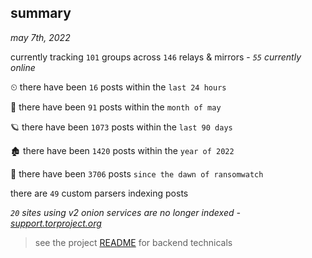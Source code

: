 
## summary
_may 7th, 2022_

currently tracking `101` groups across `146` relays & mirrors - _`55` currently online_

⏲ there have been `16` posts within the `last 24 hours`

🦈 there have been `91` posts within the `month of may`

🪐 there have been `1073` posts within the `last 90 days`

🏚 there have been `1420` posts within the `year of 2022`

🦕 there have been `3706` posts `since the dawn of ransomwatch`

there are `49` custom parsers indexing posts

_`20` sites using v2 onion services are no longer indexed - [support.torproject.org](https://support.torproject.org/onionservices/v2-deprecation/)_

> see the project [README](https://github.com/thetanz/ransomwatch#ransomwatch--) for backend technicals
